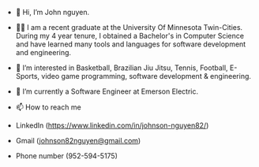 - 👋 Hi, I’m John nguyen.
- 👨‍🎓 I am a recent graduate at the University Of Minnesota Twin-Cities. During my 4 year tenure, I obtained a Bachelor's in Computer Science and have learned many tools and languages for software development and engineering.

- 👀 I’m interested in Basketball, Brazilian Jiu Jitsu, Tennis, Football, E-Sports, video game programming, software development & engineering. 
- 🌱 I’m currently a Software Engineer at Emerson Electric.
- 📫 How to reach me 
- LinkedIn (https://www.linkedin.com/in/johnson-nguyen82/)
- Gmail (johnson82nguyen@gmail.com)
- Phone number (952-594-5175)




<!---
johnson82nguyen/johnson82nguyen is a ✨ special ✨ repository because its `README.md` (this file) appears on your GitHub profile.
You can click the Preview link to take a look at your changes.
--->
